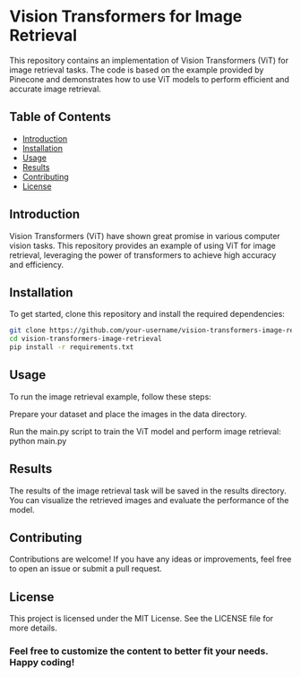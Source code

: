 # Vision Transformers for Image Retrieval

This repository contains an implementation of Vision Transformers (ViT) for image retrieval tasks. The code is based on the example provided by Pinecone and demonstrates how to use ViT models to perform efficient and accurate image retrieval.

## Table of Contents
- [Introduction](#introduction)
- [Installation](#installation)
- [Usage](#usage)
- [Results](#results)
- [Contributing](#contributing)
- [License](#license)

## Introduction
Vision Transformers (ViT) have shown great promise in various computer vision tasks. This repository provides an example of using ViT for image retrieval, leveraging the power of transformers to achieve high accuracy and efficiency.

## Installation
To get started, clone this repository and install the required dependencies:
```bash
git clone https://github.com/your-username/vision-transformers-image-retrieval.git
cd vision-transformers-image-retrieval
pip install -r requirements.txt
```




## Usage
To run the image retrieval example, follow these steps:

Prepare your dataset and place the images in the data directory.

Run the main.py script to train the ViT model and perform image retrieval:
python main.py

## Results
The results of the image retrieval task will be saved in the results directory. You can visualize the retrieved images and evaluate the performance of the model.

## Contributing
Contributions are welcome! If you have any ideas or improvements, feel free to open an issue or submit a pull request.

## License
This project is licensed under the MIT License. See the LICENSE file for more details.

### Feel free to customize the content to better fit your needs. Happy coding!
